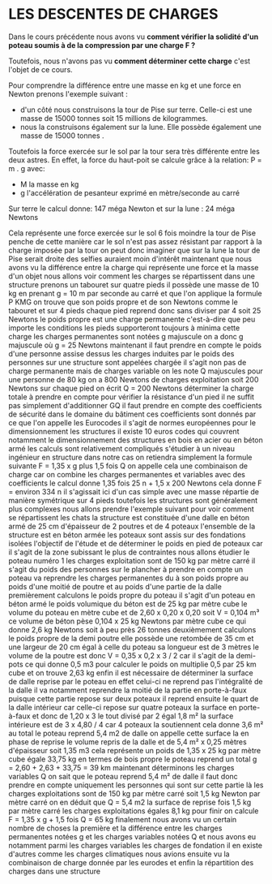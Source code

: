 # LES DESCENTES DE CHARGES

Dans le cours précédente nous avons vu **comment vérifier la solidité d'un poteau soumis à de la compression par une charge F ?** 

Toutefois, nous n'avons pas vu **comment déterminer cette charge** c'est l'objet de ce cours.

Pour comprendre la différence entre une masse en kg et une force en Newton prenons l'exemple suivant :
* d'un côté nous construisons la tour de Pise sur terre. Celle-ci est une masse de 15000 tonnes soit 15 millions de kilogrammes.
* nous la construisons également sur la lune. Elle possède également une masse de 15000 tonnes .

Toutefois la force exercée sur le sol par la tour sera très différente entre
les deux astres. 
En effet, la force du haut-poit se calcule grâce à la relation:
P = m . g 
avec: 
* M la masse en kg
* g l'accélération de pesanteur exprimé en mètre/seconde au carré 

Sur terre le calcul donne:
147 méga Newton 
et sur la lune :
24 méga Newtons 

Cela représente une force exercée sur le sol 6 fois moindre la tour de Pise penche de cette manière car le sol n'est pas assez résistant par rapport à la charge imposée par la tour on peut donc imaginer que sur la lune la tour de Pise serait droite des selfies auraient moin
d'intérêt maintenant que nous avons vu
la différence entre la charge qui
représente une force et la masse d'un
objet nous allons voir comment les
charges se répartissent dans une
structure prenons un tabouret sur quatre
pieds il possède une masse de 10 kg en
prenant g = 10 m par seconde au carré et
que l'on applique la formule P KMG on
trouve que son poids propre et de son
Newtons comme le tabouret et sur 4 pieds
chaque pied reprend donc sans diviser
par 4 soit 25 Newtons le poids propre
est une charge permanente c'est-à-dire
que peu importe les conditions les pieds
supporteront toujours à minima cette
charge les charges permanentes sont
notées g majuscule on a donc g majuscule
où g = 25 Newtons maintenant il faut
prendre en compte le poids d'une
personne assise dessus les charges
induites par le poids des personnes sur
une structure sont appelées chargée il
s'agit non pas de charge permanente mais
de charges variable on les note
Q majuscules pour une personne de 80 kg
on a 800 Newtons de charges exploitation
soit 200 Newtons sur chaque pied on
écrit Q = 200 Newtons
déterminer la charge totale à prendre en
compte pour vérifier la résistance d'un
pied il ne suffit pas simplement
d'additionner GQ il faut prendre en
compte des coefficients de sécurité dans
le domaine du bâtiment ces coefficients
sont donnés par ce que l'on appelle les
Eurocodes il s'agit de normes
européennes pour le dimensionnement les
structures il existe 10 euros codes qui
couvrent notamment le dimensionnement
des structures en bois en acier ou en
béton armé les calculs sont relativement
compliqués s'étudier à un niveau
ingénieur en structure dans notre cas on
retiendra simplement la formule suivante
F
= 1,35 x g plus 1,5 fois Q on appelle
cela une combinaison de charge car on
combine les charges permanentes et
variables avec des coefficients le
calcul donne 1,35 fois 25 n + 1,5 x 200
Newtons cela donne F = environ 334 n il
s'agissait ici d'un cas simple avec une
masse répartie de manière symétrique sur
4 pieds toutefois les structures sont
généralement plus complexes nous allons
prendre l'exemple suivant pour voir
comment se répartissent les chats la
structure est constituée d'une dalle en
béton armé de 25 cm d'épaisseur de 2
poutres et de 4 poteaux l'ensemble de la
structure est en béton armée les poteaux
sont assis sur des fondations isolées
l'objectif de l'étude et de déterminer
le poids en pied de poteaux car il
s'agit de la zone subissant le plus de
contraintes nous allons étudier le
poteau numéro 1 les charges exploitation
sont de 150 kg par mètre carré il s'agit
du poids des personnes sur le plancher à
prendre en compte un poteau va reprendre
les charges permanentes du à son poids
propre au poids d'une moitié de poutre
et au poids d'une partie de la dalle
premièrement calculons le poids propre
du poteau il s'agit d'un poteau en béton
armé le poids volumique du béton est de
25 kg par mètre cube le volume du poteau
en mètre cube et de 2,60 x 0,20 x 0,20
soit V = 0,104 m³ ce volume de béton
pèse 0,104 x 25 kg Newtons par mètre
cube ce qui donne 2,6 kg Newtons soit à
peu près 26 tonnes deuxièmement
calculons le poids propre de la demi
poutre elle possède une retombée de 35
cm et une largeur de 20 cm égal à celle
du poteau sa longueur est de 3 mètres le
volume de la poutre est donc V = 0,35 x
0,2 x 3
/ 2 car il s'agit de la demi-pots ce qui
donne 0,5 m3 pour calculer le poids on
multiplie 0,5 par 25 km cube et on
trouve 2,63 kg enfin il est nécessaire
de déterminer la surface de dalle
reprise par le poteau en effet celui-ci
ne reprend pas l'intégralité de la dalle
il va notamment reprendre la moitié de
la partie en porte-à-faux puisque cette
partie repose sur deux poteaux il
reprend ensuite le quart de la dalle
intérieur car celle-ci repose sur quatre
poteaux la surface en porte-à-faux et
donc de 1,20 x 3 le tout divisé par 2
égal 1,8 m² la surface intérieure est de
3 x 4,80
/ 4 car 4 poteaux la soutiennent cela
donne 3,6 m² au total le poteau reprend
5,4 m2 de dalle on appelle cette surface
la en phase de reprise le volume repris
de la dalle et de 5,4 m² x 0,25 mètres
d'épaisseur soit 1,35 m3 cela représente
un poids de 1,35 x 25 kg par mètre cube
égale
33,75 kg en termes de bois propre le
poteau reprend un total g
= 2,60 + 2,63 + 33,75
= 39 km maintenant déterminons les
charges variables Q on sait que le
poteau reprend 5,4 m² de dalle il faut
donc prendre en compte uniquement les
personnes qui sont sur cette partie là
les charges exploitations sont de 150 kg
par mètre carré soit 1,5 kg Newton par
mètre carré on en déduit que Q = 5,4 m2
la surface de reprise fois 1,5 kg par
mètre carré les charges exploitations
égales 8,1 kg pour finir on calcule F
= 1,35 x g + 1,5 fois Q = 65 kg
finalement nous avons vu un certain
nombre de choses la première et la
différence entre les charges permanentes
notées g et les charges variables notées
Q et nous avons eu notamment parmi les
charges variables les charges de
fondation il en existe d'autres comme
les charges climatiques nous avions
ensuite vu la combinaison de charge
donnée par les eurodes et enfin la
répartition des charges dans une
structure